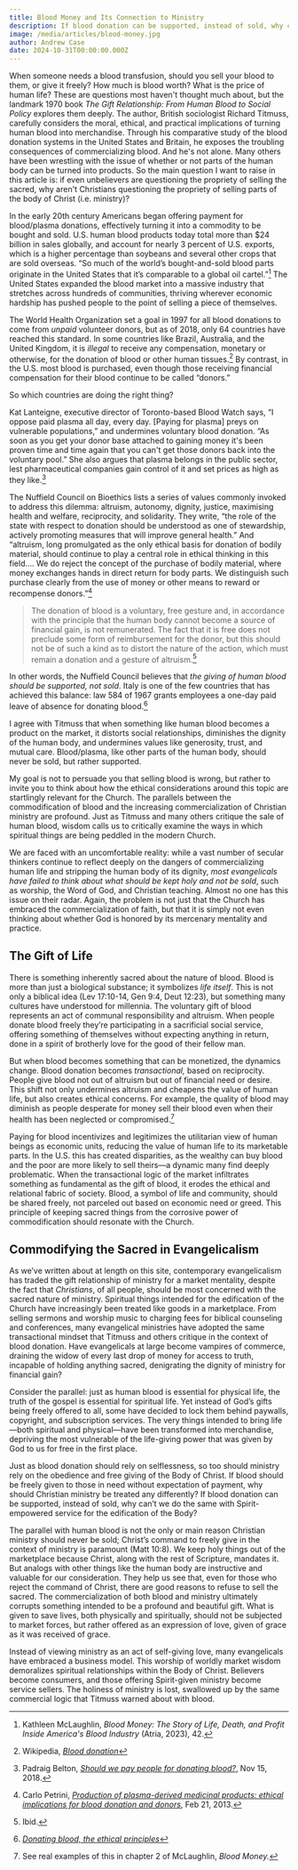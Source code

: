 ```yaml
---
title: Blood Money and Its Connection to Ministry
description: If blood donation can be supported, instead of sold, why can’t we do the same with Christian ministry?
image: /media/articles/blood-money.jpg
author: Andrew Case
date: 2024-10-31T00:00:00.000Z
---
```


<podcast-player id="4h9rh8M1t5JjJDeahxEP3x"></podcast-player>


When someone needs a blood transfusion, should you sell your blood to them, or give it freely? How much is blood worth? What is the price of human life? These are questions most haven't thought much about, but the landmark 1970 book *The Gift Relationship: From Human Blood to Social Policy* explores them deeply. The author, British sociologist Richard Titmuss, carefully considers the moral, ethical, and practical implications of turning human blood into merchandise. Through his comparative study of the blood donation systems in the United States and Britain, he exposes the troubling consequences of commercializing blood. And he's not alone. Many others have been wrestling with the issue of whether or not parts of the human body can be turned into products. So the main question I want to raise in this article is: if even unbelievers are questioning the propriety of selling the sacred, why aren't Christians questioning the propriety of selling parts of the body of Christ (i.e. ministry)?

In the early 20th century Americans began offering payment for blood/plasma donations, effectively turning it into a commodity to be bought and sold. U.S. human blood products today total more than $24 billion in sales globally, and account for nearly 3 percent of U.S. exports, which is a higher percentage than soybeans and several other crops that are sold overseas. “So much of the world’s bought-and-sold blood parts originate in the United States that it’s comparable to a global oil cartel.”[^1] The United States expanded the blood market into a massive industry that stretches across hundreds of communities, thriving wherever economic hardship has pushed people to the point of selling a piece of themselves.

The World Health Organization set a goal in 1997 for all blood donations to come from *unpaid* volunteer donors, but as of 2018, only 64 countries have reached this standard. In some countries like Brazil, Australia, and the United Kingdom, it is *illegal* to receive any compensation, monetary or otherwise, for the donation of blood or other human tissues.[^2] By contrast, in the U.S. most blood is purchased, even though those receiving financial compensation for their blood continue to be called “donors.”

So which countries are doing the right thing?

Kat Lanteigne, executive director of Toronto-based Blood Watch says, “I oppose paid plasma all day, every day. [Paying for plasma] preys on vulnerable populations,” and undermines voluntary blood donation. “As soon as you get your donor base attached to gaining money it's been proven time and time again that you can't get those donors back into the voluntary pool.” She also argues that plasma belongs in the public sector, lest pharmaceutical companies gain control of it and set prices as high as they like.[^3]

The Nuffield Council on Bioethics lists a series of values commonly invoked to address this dilemma: altruism, autonomy, dignity, justice, maximising health and welfare, reciprocity, and solidarity. They write, “the role of the state with respect to donation should be understood as one of stewardship, actively promoting measures that will improve general health.” And “altruism, long promulgated as the only ethical basis for donation of bodily material, should continue to play a central role in ethical thinking in this field…. We do reject the concept of the purchase of bodily material, where money exchanges hands in direct return for body parts. We distinguish such purchase clearly from the use of money or other means to reward or recompense donors.”[^4]

> The donation of blood is a voluntary, free gesture and, in accordance with the principle that the human body cannot become a source of financial gain, is not remunerated. The fact that it is free does not preclude some form of reimbursement for the donor, but this should not be of such a kind as to distort the nature of the action, which must remain a donation and a gesture of altruism.[^5]

In other words, the Nuffield Council believes that *the giving of human blood should be supported, not sold*. Italy is one of the few countries that has achieved this balance: law 584 of 1967 grants employees a one-day paid leave of absence for donating blood.[^6]

I agree with Titmuss that when something like human blood becomes a product on the market, it distorts social relationships, diminishes the dignity of the human body, and undermines values like generosity, trust, and mutual care. Blood/plasma, like other parts of the human body, should never be sold, but rather supported.

My goal is not to persuade you that selling blood is wrong, but rather to invite you to think about how the ethical considerations around this topic are startlingly relevant for the Church. The parallels between the commodification of blood and the increasing commercialization of Christian ministry are profound. Just as Titmuss and many others critique the sale of human blood, wisdom calls us to critically examine the ways in which spiritual things are being peddled in the modern Church.

We are faced with an uncomfortable reality: while a vast number of secular thinkers continue to reflect deeply on the dangers of commercializing human life and stripping the human body of its dignity, *most evangelicals have failed to think about what should be kept holy and not be sold*, such as worship, the Word of God, and Christian teaching. Almost no one has this issue on their radar. Again, the problem is not just that the Church has embraced the commercialization of faith, but that it is simply not even thinking about whether God is honored by its mercenary mentality and practice.


## The Gift of Life

There is something inherently sacred about the nature of blood. Blood is more than just a biological substance; it symbolizes *life itself*. This is not only a biblical idea (Lev 17:10-14, Gen 9:4, Deut 12:23), but something many cultures have understood for millennia. The voluntary gift of blood represents an act of communal responsibility and altruism. When people donate blood freely they’re participating in a sacrificial social service, offering something of themselves without expecting anything in return, done in a spirit of brotherly love for the good of their fellow man.

But when blood becomes something that can be monetized, the dynamics change. Blood donation becomes *transactional,* based on reciprocity. People give blood not out of altruism but out of financial need or desire. This shift not only undermines altruism and cheapens the value of human life, but also creates ethical concerns. For example, the quality of blood may diminish as people desperate for money sell their blood even when their health has been neglected or compromised.[^7]

Paying for blood incentivizes and legitimizes the utilitarian view of human beings as economic units, reducing the value of human life to its marketable parts. In the U.S. this has created disparities, as the wealthy can buy blood and the poor are more likely to sell theirs—a dynamic many find deeply problematic. When the transactional logic of the market infiltrates something as fundamental as the gift of blood, it erodes the ethical and relational fabric of society. Blood, a symbol of life and community, should be shared freely, not parceled out based on economic need or greed. This principle of keeping sacred things from the corrosive power of commodification should resonate with the Church.


## Commodifying the Sacred in Evangelicalism

As we’ve written about at length on this site, contemporary evangelicalism has traded the gift relationship of ministry for a market mentality, despite the fact that *Christians*, of all people, should be most concerned with the sacred nature of ministry. Spiritual things intended for the edification of the Church have increasingly been treated like goods in a marketplace. From selling sermons and worship music to charging fees for biblical counseling and conferences, many evangelical ministries have adopted the same transactional mindset that Titmuss and others critique in the context of blood donation. Have evangelicals at large become vampires of commerce, draining the widow of every last drop of money for access to truth, incapable of holding anything sacred, denigrating the dignity of ministry for financial gain?

Consider the parallel: just as human blood is essential for physical life, the truth of the gospel is essential for spiritual life. Yet instead of God’s gifts being freely offered to all, some have decided to lock them behind paywalls, copyright, and subscription services. The very things intended to bring life—both spiritual and physical—have been transformed into merchandise, depriving the most vulnerable of the life-giving power that was given by God to us for free in the first place.

Just as blood donation should rely on selflessness, so too should ministry rely on the obedience and free giving of the Body of Christ. If blood should be freely given to those in need without expectation of payment, why should Christian ministry be treated any differently? If blood donation can be supported, instead of sold, why can’t we do the same with Spirit-empowered service for the edification of the Body?

The parallel with human blood is not the only or main reason Christian ministry should never be sold;  Christ’s command to freely give in the context of ministry is paramount (Matt 10:8). We keep holy things out of the marketplace because Christ, along with the rest of Scripture, mandates it. But analogs with other things like the human body are instructive and valuable for our consideration. They help us see that, even for those who reject the command of Christ, there are good reasons to refuse to sell the sacred. The commercialization of both blood and ministry ultimately corrupts something intended to be a profound and beautiful gift. What is given to save lives, both physically and spiritually, should not be subjected to market forces, but rather offered as an expression of love, given of grace as it was received of grace.

Instead of viewing ministry as an act of self-giving love, many evangelicals have embraced a business model. This worship of worldly market wisdom demoralizes spiritual relationships within the Body of Christ. Believers become consumers, and those offering Spirit-given ministry become service sellers. The holiness of ministry is lost, swallowed up by the same commercial logic that Titmuss warned about with blood.


[^1]: Kathleen McLaughlin, *Blood Money: The Story of Life, Death, and Profit Inside America's Blood Industry* (Atria, 2023), 42.
[^2]: Wikipedia, [_Blood donation_](https://en.wikipedia.org/wiki/Blood_donation)
[^3]: Padraig Belton, [_Should we pay people for donating blood?_](https://www.bbc.com/news/business-46197271), Nov 15, 2018.
[^4]: Carlo Petrini, [_Production of plasma-derived medicinal products: ethical implications for blood donation and donors_](https://pmc.ncbi.nlm.nih.gov/articles/PMC3934296/), Feb 21, 2013.
[^5]: Ibid.
[^6]: [_Donating blood, the ethical principles_](https://web.archive.org/web/20250517081516/https://www.regione.toscana.it/documents/10180/23327/inglese/e7ae21b0-d0a1-4156-a15d-4d2c3527bc89)
[^7]: See real examples of this in chapter 2 of McLaughlin, *Blood Money.*
